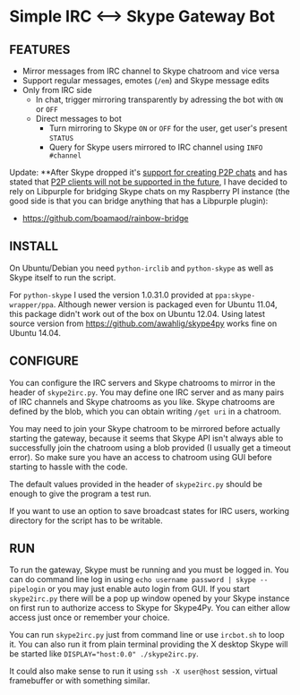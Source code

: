 Simple IRC ⟷  Skype Gateway Bot
================================

FEATURES
--------

* Mirror messages from IRC channel to Skype chatroom and vice versa
* Support regular messages, emotes (`/em`) and Skype message edits
* Only from IRC side
   * In chat, trigger mirroring transparently by adressing the bot with `ON` or `OFF`
   * Direct messages to bot
      * Turn mirroring to Skype `ON` or `OFF` for the user, get user's present `STATUS`
      * Query for Skype users mirrored to IRC channel using `INFO #channel`

Update: **After Skype dropped it's [support for creating P2P chats](https://github.com/boamaod/skype2irc/issues/7) and has stated that [P2P clients will not be supported in the future](https://yro.slashdot.org/story/16/07/20/1446223/skype-finalizes-its-move-to-the-cloud-to-kill-older-clients----remains-tight-lipped-about-privacy), I have decided to rely on Libpurple for bridging Skype chats on my Raspberry PI instance (the good side is that you can bridge anything that has a Libpurple plugin):

* https://github.com/boamaod/rainbow-bridge

INSTALL
-------

On Ubuntu/Debian you need `python-irclib` and `python-skype` as well as Skype itself to run the script.

For `python-skype` I used the version 1.0.31.0 provided at `ppa:skype-wrapper/ppa`. Although newer version is packaged even for Ubuntu 11.04, this package didn't work out of the box on Ubuntu 12.04. Using latest source version from https://github.com/awahlig/skype4py works fine on Ubuntu 14.04.

CONFIGURE
---------

You can configure the IRC servers and Skype chatrooms to mirror in the header of `skype2irc.py`. You may define one IRC server and as many pairs of IRC channels and Skype chatrooms as you like. Skype chatrooms are defined by the blob, which you can obtain writing `/get uri` in a chatroom.

You may need to join your Skype chatroom to be mirrored before actually starting the gateway, because it seems that Skype API isn't always able to successfully join the chatroom using a blob provided (I usually get a timeout error). So make sure you have an access to chatroom using GUI before starting to hassle with the code.

The default values provided in the header of `skype2irc.py` should be enough to give the program a test run.

If you want to use an option to save broadcast states for IRC users, working directory for the script has to be writable.

RUN
--- 

To run the gateway, Skype must be running and you must be logged in. You can do command line log in using `echo username password | skype --pipelogin` or you may just enable auto login from GUI. If you start `skype2irc.py` there will be a pop up window opened by your Skype instance on first run to authorize access to Skype for Skype4Py. You can either allow access just once or remember your choice.

You can run `skype2irc.py` just from command line or use `ircbot.sh` to loop it. You can also run it from plain terminal providing the X desktop Skype will be started like `DISPLAY="host:0.0" ./skype2irc.py`.

It could also make sense to run it using `ssh -X user@host` session, virtual framebuffer or with something similar.
